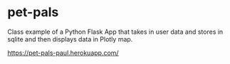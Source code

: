 # pet-pals

Class example of a Python Flask App that takes in user data and stores in sqlite and then displays data in Plotly map.

https://pet-pals-paul.herokuapp.com/
